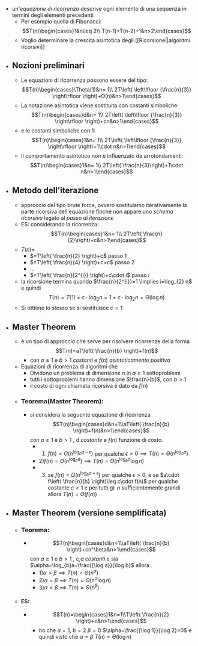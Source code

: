 - un'_equazione di ricorrenza_ descrive ogni elemento di una sequenza in termini degli elementi precedenti 
	- Per esempio quella di Fibonacci:$$T(n)\begin{cases}1&n\leq 2\\ T(n-1)+T(n-2)+1&n>2\end{cases}$$
	- Voglio determinare la crescita asintotica degli [[Ricorsione||algoritmi ricorsivi]]
- ## Nozioni preliminari
	- Le equazioni di ricorrenza possono essere del tipo:$$T(n)\begin{cases}\Theta(1)&n= 1\\ 2T\left( \left\lfloor {\frac{n}{3}} \right\rfloor \right)+O(n)&n>1\end{cases}$$
	- La notazione asintotica viene sostituita con costanti simboliche$$T(n)\begin{cases}d&n= 1\\ 2T\left( \left\lfloor {\frac{n}{3}} \right\rfloor \right)+cn&n>1\end{cases}$$
	- e le costanti simboliche con 1:$$T(n)\begin{cases}1&n= 1\\ 2T\left( \left\lfloor {\frac{n}{3}} \right\rfloor \right)+1\cdot n&n>1\end{cases}$$
	- Il comportamento asintotico non è influenzato da arrotondamenti:$$T(n)\begin{cases}1&n= 1\\ 2T\left(  \frac{n}{3}\right)+1\cdot n&n>1\end{cases}$$
- ## Metodo dell'iterazione
	- approccio del tipo brute force, ovvero sostituiamo iterativamente la parte ricorsiva dell'equazione finché non appare uno _schema ricorsivo_ legato al _passo di iterazione_ 
	- ES: considerando la ricorrenza:$$T(n)\begin{cases}1&n= 1\\ 2T\left(  \frac{n}{2}\right)+c&n>1\end{cases}$$
	- $T(n)=$
		- $=T\left( \frac{n}{2} \right)+c$   passo 1
		- $=T\left( \frac{n}{4} \right)+c+c$  passo 2
		- ...
		- $=T\left( \frac{n}{2^{i}} \right)+c\cdot i$  passo $i$
	- la ricorsione termina quando $\frac{n}{2^{i}}=1 \implies i=\log_{2} n$ e quindi $$T(n)=T(1)+c\cdot \log_{2}n=1+c\cdot \log_{2}n=\Theta(\log n)$$
	- Si ottiene lo stesso se si sostituisce $c=1$
- ## Master Theorem
	- è un tipo di approccio che serve per risolvere ricorrenze della forma $$T(n)=aT\left( \frac{n}{b} \right)+f(n)$$
		- con $a\geq 1$ e $b>1$ _costanti_ e $f(n)$ _asintoticamente positiva_
	- Equazioni di ricorrenza di algoritmi che 
		- Dividono un problema di dimensione $n$ in $a\geq 1$ sottoproblemi
		- tutti i sottoproblemi hanno dimensione $\frac{n}{b}$, con $b>1$
		- il costo di ogni chiamata ricorsiva è dato da $f(n)$
	- ### Teorema(Master Theorem):
		- si considera la seguente equazione di ricorrenza$$T(n)\begin{cases}d&n=1\\aT\left( \frac{n}{b} \right)+f(n)&n>1\end{cases}$$con $a\geq 1$ e $b>1$ , d _costante_ e $f(n)$ funzione di costo.
			- 1) $f(n)=O(n^{\log_{b}a-\epsilon})$ per qualche $\epsilon>0\implies T(n)=\Theta(n^{\log_{b}a})$
			- 2)$f(n)=\Theta(n^{\log_{b}a})\implies T(n)=\Theta(n^{\log_{b}a}\log n)$
			- 3) se $f(n)=\Omega(n^{\log_{b} a+\epsilon})$ per qualche $\epsilon>0$, e se $a\cdot f\left( \frac{n}{b} \right)\leq c\cdot f(n)$ per qualche costante $c<1$ e per tutti gli $n$ sufficientemente grandi allora $T(n)=\Theta(f(n))$ 
- ## Master Theorem (versione semplificata)
	- ### Teorema:
		- $$T(n)\begin{cases}d&n=1\\aT\left( \frac{n}{b} \right)+cn^\beta&n>1\end{cases}$$
		  con $a\geq 1$ e $b>1$ , c,d _costanti_ e sia $\alpha=\log_{b}a=\frac{{\log a}}{\log b}$ allora
			- 1)$\alpha>\beta \implies T(n)=\Theta(n^\alpha)$ 
			- 2)$\alpha=\beta \implies T(n)=\Theta(n^{\alpha}\log n)$
			- 3)$\alpha<\beta \implies T(n)=\Theta(n^\beta)$
	- #### ES:
		- $$T(n)=\begin{cases}1&n=1\\T\left( \frac{n}{2} \right)+c&n>1\end{cases}$$
			- ho che $a=1$, $b=2$ $\beta=0$ $\alpha=\frac{{\log 1}}{\log 2}=0$ e quindi visto che $\alpha=\beta$ $T(n)=\Theta(\log n)$ 